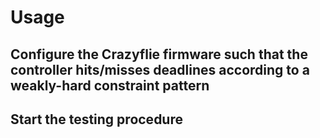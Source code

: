 # Usage
## Configure the Crazyflie firmware such that the controller hits/misses deadlines according to a weakly-hard constraint pattern
## Start the testing procedure
